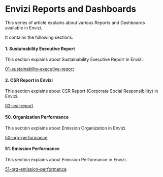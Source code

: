 # Envizi Reports and Dashboards

This series of article explains about various Reports and Dashboards available in Envizi.

It contains the following sections.

#### 1. Sustainability Executive Report

This section explains about Sustainability Executive Report in Envizi. 

[01-sustainability-executive-report](./01-sustainability-executive-report/)

#### 2. CSR Report in Envizi

This section explains about CSR Report (Corporate Social Responsibility) in Envizi. 

[02-csr-report](./02-csr-report/)

#### 50. Organization Performance

This section explains about Emission Organization in Envizi. 

[50-org-performance](./50-org-performance/)

#### 51. Emission Performance

This section explains about Emission Performance in Envizi. 

[51-org-emission-performance](./51-org-emission-performance/)

